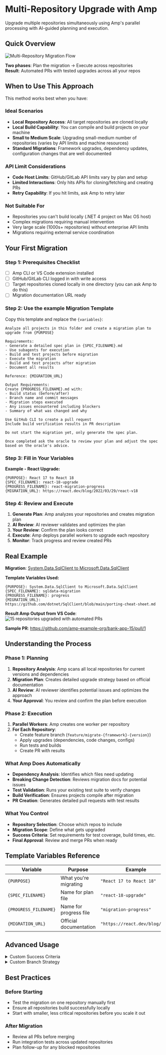 # Multi-Repository Upgrade with Amp

Upgrade multiple repositories simultaneously using Amp's parallel processing with AI-guided planning and execution.

## Quick Overview

![Multi-Repository Migration Flow](../../../images/migration-diagram.png)

**Two phases**: Plan the migration → Execute across repositories  
**Result**: Automated PRs with tested upgrades across all your repos  


## When to Use This Approach

This method works best when you have:

### **Ideal Scenarios**
- **Local Repository Access**: All target repositories are cloned locally
- **Local Build Capability**: You can compile and build projects on your machine
- **Small to Medium Scale**: Upgrading small-medium number of repositories (varies by API limits and machine resources)
- **Standard Migrations**: Framework upgrades, dependency updates, configuration changes that are well documented

### **API Limit Considerations**
- **Code Host Limits**: GitHub/GitLab API limits vary by plan and setup
- **Limited Interactions**: Only hits APIs for cloning/fetching and creating PRs
- **Retry Capability**: If you hit limits, ask Amp to retry later


### **Not Suitable For**
- Repositories you can't build locally (.NET 4 project on Mac OS host)
- Complex migrations requiring manual intervention
- Very large scale (1000s+ repositories) without enterprise API limits
- Migrations requiring external service coordination

## Your First Migration

### Step 1: Prerequisites Checklist
- [ ] Amp CLI or VS Code extension installed
- [ ] GitHub/GitLab CLI logged in with write access
- [ ] Target repositories cloned locally in one directory (you can ask Amp to do this)
- [ ] Migration documentation URL ready

### Step 2: Use the example Migration Template

Copy this template and replace the `{variables}`:

```
Analyze all projects in this folder and create a migration plan to upgrade from {PURPOSE}

Requirements:
- Generate a detailed spec plan in {SPEC_FILENAME}.md
- Use subagents for execution
- Build and test projects before migration
- Execute the migration
- Build and test projects after migration
- Document all results

Reference: {MIGRATION_URL}

Output Requirements:
Create {PROGRESS_FILENAME}.md with:
- Build status (before/after)
- Branch name and commit messages
- Migration steps executed
- Any issues encountered including blockers
- Summary of what was changed and why

Use GitHub CLI to create a pull request
Include build verification results in PR description

Do not start the migration yet, only generate the spec plan.

Once completed ask the oracle to review your plan and adjust the spec based on the oracle's advice.
```

### Step 3: Fill in Your Variables

**Example - React Upgrade:**
```
{PURPOSE}: React 17 to React 18
{SPEC_FILENAME}: react-18-upgrade
{PROGRESS_FILENAME}: react-migration-progress
{MIGRATION_URL}: https://react.dev/blog/2022/03/29/react-v18
```

### Step 4: Review and Execute

1. **Generate Plan**: Amp analyzes your repositories and creates migration plan
2. **AI Review**: AI reviewer validates and optimizes the plan
3. **Your Review**: Confirm the plan looks correct
4. **Execute**: Amp deploys parallel workers to upgrade each repository
5. **Monitor**: Track progress and review created PRs

## Real Example

**Migration**: [System.Data.SqlClient to Microsoft.Data.SqlClient](https://ampcode.com/threads/T-e5f31274-832a-492f-b50e-63908d25c411)

**Template Variables Used:**
```
{PURPOSE}: System.Data.SqlClient to Microsoft.Data.SqlClient
{SPEC_FILENAME}: sqldata-migration
{PROGRESS_FILENAME}: progress
{MIGRATION_URL}: https://github.com/dotnet/SqlClient/blob/main/porting-cheat-sheet.md
```

**Result Amp Output from VS Code**: ![15 repositories upgraded with automated PRs](../../../images/multi-repo-upgrade-output.png)

**Sample PR**: https://github.com/amp-example-org/bank-app-15/pull/1

## Understanding the Process

### Phase 1: Planning
1. **Repository Analysis**: Amp scans all local repositories for current versions and dependencies
2. **Migration Plan**: Creates detailed upgrade strategy based on official documentation
3. **AI Review**: AI reviewer identifies potential issues and optimizes the approach
4. **Your Approval**: You review and confirm the plan before execution

### Phase 2: Execution  
1. **Parallel Workers**: Amp creates one worker per repository
2. **For Each Repository**:
   - Create feature branch (`feature/migrate-{framework}-{version}`)
   - Apply upgrades (dependencies, code changes, configs)
   - Run tests and builds
   - Create PR with results

### What Amp Does Automatically
- **Dependency Analysis**: Identifies which files need updating
- **Breaking Change Detection**: Reviews migration docs for potential issues  
- **Test Validation**: Runs your existing test suite to verify changes
- **Build Verification**: Ensures projects compile after migration
- **PR Creation**: Generates detailed pull requests with test results

### What You Control
- **Repository Selection**: Choose which repos to include
- **Migration Scope**: Define what gets upgraded
- **Success Criteria**: Set requirements for test coverage, build times, etc.
- **Final Approval**: Review and merge PRs when ready

## Template Variables Reference

| Variable | Purpose | Example |
|----------|---------|---------|
| `{PURPOSE}` | What you're migrating | `"React 17 to React 18"` |
| `{SPEC_FILENAME}` | Name for plan file | `"react-18-upgrade"` |
| `{PROGRESS_FILENAME}` | Name for progress file | `"migration-progress"` |
| `{MIGRATION_URL}` | Official documentation | `"https://react.dev/blog/..."` |


## Advanced Usage

<details>
<summary>Custom Success Criteria</summary>

Add specific requirements to your template:
```
Success criteria:
- All tests pass with same coverage (±2%)
- Build time increases no more than 20%
- No new linting errors introduced
- Performance tests within 5% of baseline
```
</details>


<details>
<summary>Custom Branch Strategy</summary>

Modify branch naming and strategy:
```
Git strategy:
- Branch name: feature/react-18-{date}
- Base branch: develop (not main)
- PR target: staging branch for review
```
</details>

## Best Practices

### Before Starting
- Test the migration on one repository manually first
- Ensure all repositories build successfully locally
- Start with smaller, less critical repositories before you scale it out


### After Migration
- Review all PRs before merging
- Run integration tests across updated repositories
- Plan follow-up for any blocked repositories

